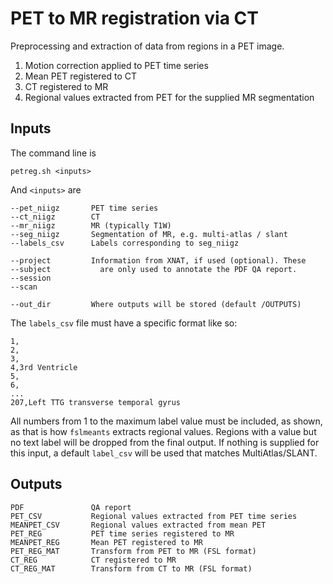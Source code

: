 # PET to MR registration via CT

Preprocessing and extraction of data from regions in a PET image.

1. Motion correction applied to PET time series
2. Mean PET registered to CT
3. CT registered to MR
4. Regional values extracted from PET for the supplied MR segmentation

## Inputs

The command line is

    petreg.sh <inputs>

And `<inputs>` are

	--pet_niigz       PET time series
    --ct_niigz        CT
    --mr_niigz        MR (typically T1W)
    --seg_niigz       Segmentation of MR, e.g. multi-atlas / slant
    --labels_csv      Labels corresponding to seg_niigz
    
    --project         Information from XNAT, if used (optional). These
	--subject           are only used to annotate the PDF QA report.
	--session
	--scan
    
    --out_dir         Where outputs will be stored (default /OUTPUTS)

The `labels_csv` file must have a specific format like so:

    1,
    2,
    3,
    4,3rd Ventricle
    5,
    6,
    ...
    207,Left TTG transverse temporal gyrus

All numbers from 1 to the maximum label value must be included, as shown, as that is how 
`fslmeants` extracts regional values. Regions with a value but no text label will be 
dropped from the final output. If nothing is supplied for this input, a default `label_csv` 
will be used that matches MultiAtlas/SLANT.

## Outputs

    PDF               QA report
    PET_CSV           Regional values extracted from PET time series
    MEANPET_CSV       Regional values extracted from mean PET
    PET_REG           PET time series registered to MR
    MEANPET_REG       Mean PET registered to MR
    PET_REG_MAT       Transform from PET to MR (FSL format)
    CT_REG            CT registered to MR
    CT_REG_MAT        Transform from CT to MR (FSL format)



